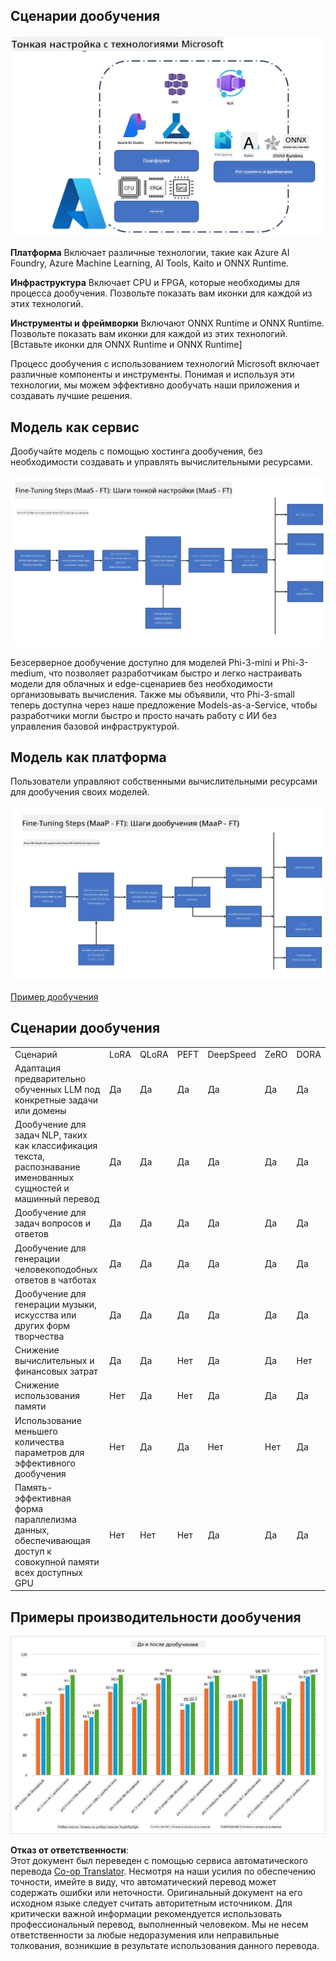 <!--
CO_OP_TRANSLATOR_METADATA:
{
  "original_hash": "cb5648935f63edc17e95ce38f23adc32",
  "translation_date": "2025-05-07T13:37:17+00:00",
  "source_file": "md/03.FineTuning/FineTuning_Scenarios.md",
  "language_code": "ru"
}
-->
## Сценарии дообучения

![FineTuning with MS Services](../../../../translated_images/FinetuningwithMS.3d0cec8ae693e094c38c72575e63f2c9bf1cf980ab90f1388e102709f9c979e5.ru.png)

**Платформа** Включает различные технологии, такие как Azure AI Foundry, Azure Machine Learning, AI Tools, Kaito и ONNX Runtime.

**Инфраструктура** Включает CPU и FPGA, которые необходимы для процесса дообучения. Позвольте показать вам иконки для каждой из этих технологий.

**Инструменты и фреймворки** Включают ONNX Runtime и ONNX Runtime. Позвольте показать вам иконки для каждой из этих технологий.  
[Вставьте иконки для ONNX Runtime и ONNX Runtime]

Процесс дообучения с использованием технологий Microsoft включает различные компоненты и инструменты. Понимая и используя эти технологии, мы можем эффективно дообучать наши приложения и создавать лучшие решения.

## Модель как сервис

Дообучайте модель с помощью хостинга дообучения, без необходимости создавать и управлять вычислительными ресурсами.

![MaaS Fine Tuning](../../../../translated_images/MaaSfinetune.3eee4630607aff0d0a137b16ab79ec5977ece923cd1fdd89557a2655c632669d.ru.png)

Безсерверное дообучение доступно для моделей Phi-3-mini и Phi-3-medium, что позволяет разработчикам быстро и легко настраивать модели для облачных и edge-сценариев без необходимости организовывать вычисления. Также мы объявили, что Phi-3-small теперь доступна через наше предложение Models-as-a-Service, чтобы разработчики могли быстро и просто начать работу с ИИ без управления базовой инфраструктурой.

## Модель как платформа

Пользователи управляют собственными вычислительными ресурсами для дообучения своих моделей.

![Maap Fine Tuning](../../../../translated_images/MaaPFinetune.fd3829c1122f5d1c4a6a91593ebc348548410e162acda34f18034384e3b3816a.ru.png)

[Пример дообучения](https://github.com/Azure/azureml-examples/blob/main/sdk/python/foundation-models/system/finetune/chat-completion/chat-completion.ipynb)

## Сценарии дообучения

| | | | | | | |
|-|-|-|-|-|-|-|
|Сценарий|LoRA|QLoRA|PEFT|DeepSpeed|ZeRO|DORA|
|Адаптация предварительно обученных LLM под конкретные задачи или домены|Да|Да|Да|Да|Да|Да|
|Дообучение для задач NLP, таких как классификация текста, распознавание именованных сущностей и машинный перевод|Да|Да|Да|Да|Да|Да|
|Дообучение для задач вопросов и ответов|Да|Да|Да|Да|Да|Да|
|Дообучение для генерации человекоподобных ответов в чатботах|Да|Да|Да|Да|Да|Да|
|Дообучение для генерации музыки, искусства или других форм творчества|Да|Да|Да|Да|Да|Да|
|Снижение вычислительных и финансовых затрат|Да|Да|Нет|Да|Да|Нет|
|Снижение использования памяти|Нет|Да|Нет|Да|Да|Да|
|Использование меньшего количества параметров для эффективного дообучения|Нет|Да|Да|Нет|Нет|Да|
|Память-эффективная форма параллелизма данных, обеспечивающая доступ к совокупной памяти всех доступных GPU|Нет|Нет|Нет|Да|Да|Да|

## Примеры производительности дообучения

![Finetuning Performance](../../../../translated_images/Finetuningexamples.a9a41214f8f5afc186adb16a413b1c17e2f43a89933ba95feb5aee84b0b24add.ru.png)

**Отказ от ответственности**:  
Этот документ был переведен с помощью сервиса автоматического перевода [Co-op Translator](https://github.com/Azure/co-op-translator). Несмотря на наши усилия по обеспечению точности, имейте в виду, что автоматический перевод может содержать ошибки или неточности. Оригинальный документ на его исходном языке следует считать авторитетным источником. Для критически важной информации рекомендуется использовать профессиональный перевод, выполненный человеком. Мы не несем ответственности за любые недоразумения или неправильные толкования, возникшие в результате использования данного перевода.